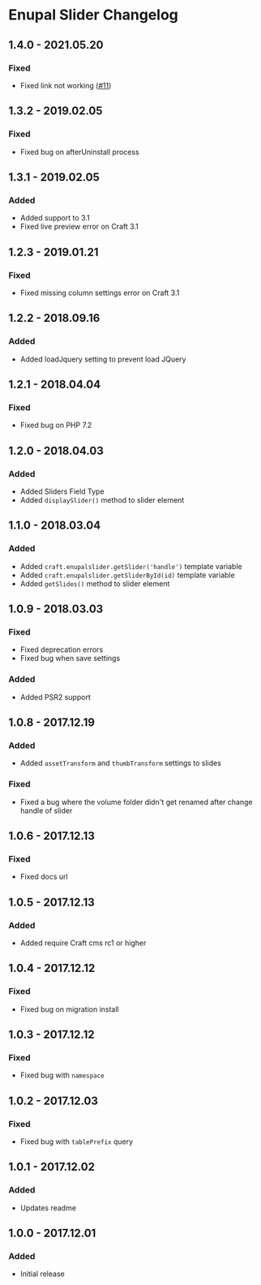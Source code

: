 # Enupal Slider Changelog

## 1.4.0 - 2021.05.20
### Fixed
- Fixed link not working ([#11])

[#11]: https://github.com/enupal/slider/issues/11

## 1.3.2 - 2019.02.05
### Fixed
- Fixed bug on afterUninstall process

## 1.3.1 - 2019.02.05
### Added
- Added support to 3.1
- Fixed live preview error on Craft 3.1

## 1.2.3 - 2019.01.21
### Fixed
- Fixed missing column settings error on Craft 3.1

## 1.2.2 - 2018.09.16
### Added
- Added loadJquery setting to prevent load JQuery

## 1.2.1 - 2018.04.04
### Fixed
- Fixed bug on PHP 7.2

## 1.2.0 - 2018.04.03
### Added
- Added Sliders Field Type
- Added `displaySlider()` method to slider element

## 1.1.0 - 2018.03.04
### Added
- Added `craft.enupalslider.getSlider('handle')` template variable
- Added `craft.enupalslider.getSliderById(id)` template variable
- Added `getSlides()` method to slider element

## 1.0.9 - 2018.03.03
### Fixed
- Fixed deprecation errors
- Fixed bug when save settings
### Added
- Added PSR2 support

## 1.0.8 - 2017.12.19
### Added
- Added `assetTransform` and `thumbTransform` settings to slides

### Fixed
- Fixed a bug where the volume folder didn't get renamed after change handle of slider

## 1.0.6 - 2017.12.13
### Fixed
- Fixed docs url

## 1.0.5 - 2017.12.13
### Added
- Added require Craft cms rc1 or higher

## 1.0.4 - 2017.12.12
### Fixed
- Fixed bug on migration install

## 1.0.3 - 2017.12.12
### Fixed
- Fixed bug with `namespace`

## 1.0.2 - 2017.12.03
### Fixed
- Fixed bug with `tablePrefix` query

## 1.0.1 - 2017.12.02
### Added
- Updates readme

## 1.0.0 - 2017.12.01
### Added
- Initial release
